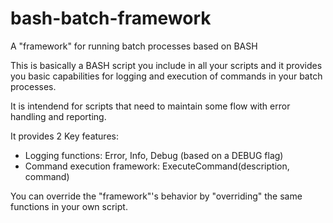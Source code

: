 bash-batch-framework
====================

A "framework" for running batch processes based on BASH

This is basically a BASH script you include in all your scripts and it provides you basic capabilities for logging and execution of commands in your batch processes.

It is intendend for scripts that need to maintain some flow with error handling and reporting.

It provides 2 Key features:

* Logging functions: Error, Info, Debug (based on a DEBUG flag)
* Command execution framework: ExecuteCommand(description, command)

You can override the "framework"'s behavior by "overriding" the same functions in your own script.
